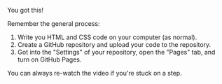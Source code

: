 You got this!

Remember the general process:
1. Write you HTML and CSS code on your computer (as normal).
2. Create a GitHub repository and upload your code to the repository.
3. Got into the "Settings" of your repository, open the "Pages" tab, and turn on GitHub Pages.

You can always re-watch the video if you're stuck on a step.
